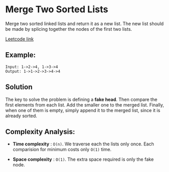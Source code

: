 # Merge Two Sorted Lists

Merge two sorted linked lists and return it as a new list. The new list should be made by splicing together the nodes of the first two lists.

[Leetcode link](https://leetcode.com/problems/merge-two-sorted-lists/)

## Example:

```
Input: 1->2->4, 1->3->4
Output: 1->1->2->3->4->4
```

## Solution

The key to solve the problem is defining a **fake head**. Then compare the first elements from each list. Add the smaller one to the merged list. Finally, when one of them is empty, simply append it to the merged list, since it is already sorted.

## Complexity Analysis:

- **Time complexity** : `O(n)`. We traverse each the lists only once. Each comparision for minimum costs only `O(1)` time.

- **Space complexity** : `O(1)`. The extra space required is only the fake node.
